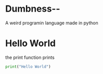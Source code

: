 # Dumbness--
A weird programin language made in python

# Hello World
the print function prints
```py
print("Hello World")
```
